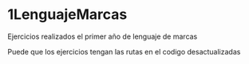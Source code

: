 # 1LenguajeMarcas
Ejercicios realizados el primer año de lenguaje de marcas

Puede que los ejercicios tengan las rutas en el codigo desactualizadas
